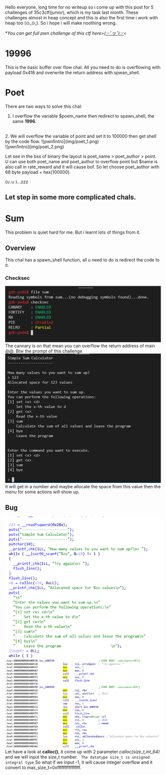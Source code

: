 Hello everyone, long time for no writeup so i come up with this post for 5 challenges of 35c3ctf(junior), which is my task last month. These challenges almost in heap concept and this is also the first time i work with heap too (⊙_⊙;). So i hope i will make noothing wrong.


**You can get full pwn challenge of this ctf here>[(☞ﾟヮﾟ)☞](https://github.com/leedinh/InfoSec/tree/master/35c3ctf_juni)<*

# 19996
This is the basic buffer over flow chal. All you need to do is overflowing with payload 0x418 and overwrite the return address with spwan_shell.

# Poet
There are two ways to solve this chal:
1. I overflow the variable $poem_name then redirect to spawn_shell, the same **1996**.
</br>
2. We will overflow the variable of point and set it to 100000 then get shell by the code flow.
 ![pwn1intro](img/poet_1.png)</br>![pwn1intro](img/poet_2.png)
 
 Let see in the bss of binary the layout is poet_name > poet_author > point. U can use both poet_name and poet_author to overflow point but $name is also call in rate_reward and it will cause bof. So let choose poet_author with 68 byte payload + hex(100000).
 
(∪.∪ )...zzz

## Let step in some more complicated chals.

# Sum
This problem is quiet hard for me. But i learnt lots of things from it.
## Overview
This chal has a spawn_shell function, all u need to do is redirect the code to it.
### Checksec
![pwn1intro](img/sum_1.png)
The cannary is on that mean you can overflow the return address of main @@.
Btw the prompt of this challenge
![pwn1intro](img/sum_2.png)
It will get in a number and maybe allocate the space from this value then the menu for some actions will show up.

## Bug
![pwn1intro](img/sum_3.png)</br>![pwn1intro](img/sum_4.png)
Let have a look at **calloc()**, it come up with 2 parameter *calloc(size_t,int_64)* and we will input the size_t number.
`` The datatype size_t is unsigned integral type``
So what if we input -1, it will cause integer overflow and it convert to max_size_t=0xffffffffffffffff.
